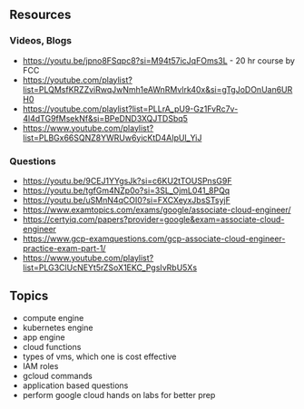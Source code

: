 ## Resources 

### Videos, Blogs
- https://youtu.be/jpno8FSqpc8?si=M94t57icJqFOms3L - 20 hr course by FCC
- https://youtube.com/playlist?list=PLQMsfKRZZviRwqJwNmh1eAWnRMvlrk40x&si=gTgJoDOnUan6URH0
- https://youtube.com/playlist?list=PLLrA_pU9-Gz1FvRc7v-4l4dTG9fMsekNf&si=BPeDND3XQJTDSbq5
- https://www.youtube.com/playlist?list=PLBGx66SQNZ8YWRUw6yicKtD4AIpUl_YiJ 

### Questions
- https://youtu.be/9CEJ1YYgsJk?si=c6KU2tTOUSPnsG9F
- https://youtu.be/tgfGm4NZp0o?si=3SL_OjmL041_8PQq
- https://youtu.be/uSMnN4qCOI0?si=FXCXeyxJbsSTsyjF
- https://www.examtopics.com/exams/google/associate-cloud-engineer/
- https://certyiq.com/papers?provider=google&exam=associate-cloud-engineer
- https://www.gcp-examquestions.com/gcp-associate-cloud-engineer-practice-exam-part-1/
- https://www.youtube.com/playlist?list=PLG3ClUcNEYt5rZSoX1EKC_PgsIvRbU5Xs

## Topics
- compute engine
- kubernetes engine
- app engine
- cloud functions
- types of vms, which one is cost effective
- IAM roles
- gcloud commands
- application based questions
- perform google cloud hands on labs for better prep